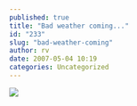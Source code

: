 ```yaml
---
published: true
title: "Bad weather coming..."
id: "233"
slug: "bad-weather-coming"
author: rv
date: 2007-05-04 10:19
categories: Uncategorized
---
```

<p class="mobile-photo"><a href="https://photos1.blogger.com/x/blogger2/2435/1927/1600/z/338633/TS2B0206-792936.jpg"><img src="https://photos1.blogger.com/x/blogger2/2435/1927/320/z/318931/TS2B0206-792936.jpg"></a></p>